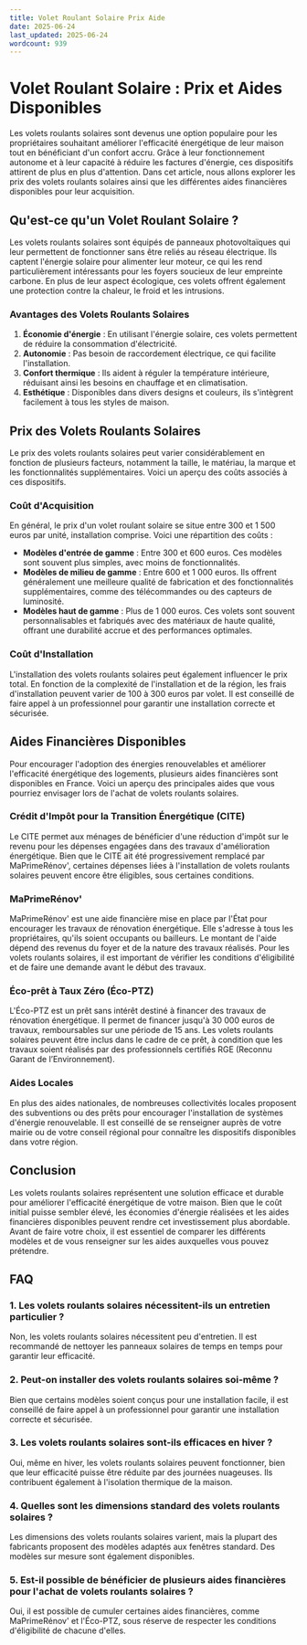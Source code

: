 ```yaml
---
title: Volet Roulant Solaire Prix Aide
date: 2025-06-24
last_updated: 2025-06-24
wordcount: 939
---
```


# Volet Roulant Solaire : Prix et Aides Disponibles

Les volets roulants solaires sont devenus une option populaire pour les propriétaires souhaitant améliorer l'efficacité énergétique de leur maison tout en bénéficiant d'un confort accru. Grâce à leur fonctionnement autonome et à leur capacité à réduire les factures d'énergie, ces dispositifs attirent de plus en plus d'attention. Dans cet article, nous allons explorer les prix des volets roulants solaires ainsi que les différentes aides financières disponibles pour leur acquisition.

## Qu'est-ce qu'un Volet Roulant Solaire ?

Les volets roulants solaires sont équipés de panneaux photovoltaïques qui leur permettent de fonctionner sans être reliés au réseau électrique. Ils captent l'énergie solaire pour alimenter leur moteur, ce qui les rend particulièrement intéressants pour les foyers soucieux de leur empreinte carbone. En plus de leur aspect écologique, ces volets offrent également une protection contre la chaleur, le froid et les intrusions.

### Avantages des Volets Roulants Solaires

1. **Économie d'énergie** : En utilisant l'énergie solaire, ces volets permettent de réduire la consommation d'électricité.
2. **Autonomie** : Pas besoin de raccordement électrique, ce qui facilite l'installation.
3. **Confort thermique** : Ils aident à réguler la température intérieure, réduisant ainsi les besoins en chauffage et en climatisation.
4. **Esthétique** : Disponibles dans divers designs et couleurs, ils s'intègrent facilement à tous les styles de maison.

## Prix des Volets Roulants Solaires

Le prix des volets roulants solaires peut varier considérablement en fonction de plusieurs facteurs, notamment la taille, le matériau, la marque et les fonctionnalités supplémentaires. Voici un aperçu des coûts associés à ces dispositifs.

### Coût d'Acquisition

En général, le prix d'un volet roulant solaire se situe entre 300 et 1 500 euros par unité, installation comprise. Voici une répartition des coûts :

- **Modèles d'entrée de gamme** : Entre 300 et 600 euros. Ces modèles sont souvent plus simples, avec moins de fonctionnalités.
- **Modèles de milieu de gamme** : Entre 600 et 1 000 euros. Ils offrent généralement une meilleure qualité de fabrication et des fonctionnalités supplémentaires, comme des télécommandes ou des capteurs de luminosité.
- **Modèles haut de gamme** : Plus de 1 000 euros. Ces volets sont souvent personnalisables et fabriqués avec des matériaux de haute qualité, offrant une durabilité accrue et des performances optimales.

### Coût d'Installation

L'installation des volets roulants solaires peut également influencer le prix total. En fonction de la complexité de l'installation et de la région, les frais d'installation peuvent varier de 100 à 300 euros par volet. Il est conseillé de faire appel à un professionnel pour garantir une installation correcte et sécurisée.

## Aides Financières Disponibles

Pour encourager l'adoption des énergies renouvelables et améliorer l'efficacité énergétique des logements, plusieurs aides financières sont disponibles en France. Voici un aperçu des principales aides que vous pourriez envisager lors de l'achat de volets roulants solaires.

### Crédit d'Impôt pour la Transition Énergétique (CITE)

Le CITE permet aux ménages de bénéficier d'une réduction d'impôt sur le revenu pour les dépenses engagées dans des travaux d'amélioration énergétique. Bien que le CITE ait été progressivement remplacé par MaPrimeRénov', certaines dépenses liées à l'installation de volets roulants solaires peuvent encore être éligibles, sous certaines conditions.

### MaPrimeRénov'

MaPrimeRénov' est une aide financière mise en place par l'État pour encourager les travaux de rénovation énergétique. Elle s'adresse à tous les propriétaires, qu'ils soient occupants ou bailleurs. Le montant de l'aide dépend des revenus du foyer et de la nature des travaux réalisés. Pour les volets roulants solaires, il est important de vérifier les conditions d'éligibilité et de faire une demande avant le début des travaux.

### Éco-prêt à Taux Zéro (Éco-PTZ)

L'Éco-PTZ est un prêt sans intérêt destiné à financer des travaux de rénovation énergétique. Il permet de financer jusqu'à 30 000 euros de travaux, remboursables sur une période de 15 ans. Les volets roulants solaires peuvent être inclus dans le cadre de ce prêt, à condition que les travaux soient réalisés par des professionnels certifiés RGE (Reconnu Garant de l’Environnement).

### Aides Locales

En plus des aides nationales, de nombreuses collectivités locales proposent des subventions ou des prêts pour encourager l'installation de systèmes d'énergie renouvelable. Il est conseillé de se renseigner auprès de votre mairie ou de votre conseil régional pour connaître les dispositifs disponibles dans votre région.

## Conclusion

Les volets roulants solaires représentent une solution efficace et durable pour améliorer l'efficacité énergétique de votre maison. Bien que le coût initial puisse sembler élevé, les économies d'énergie réalisées et les aides financières disponibles peuvent rendre cet investissement plus abordable. Avant de faire votre choix, il est essentiel de comparer les différents modèles et de vous renseigner sur les aides auxquelles vous pouvez prétendre.

## FAQ

### 1. Les volets roulants solaires nécessitent-ils un entretien particulier ?

Non, les volets roulants solaires nécessitent peu d'entretien. Il est recommandé de nettoyer les panneaux solaires de temps en temps pour garantir leur efficacité.

### 2. Peut-on installer des volets roulants solaires soi-même ?

Bien que certains modèles soient conçus pour une installation facile, il est conseillé de faire appel à un professionnel pour garantir une installation correcte et sécurisée.

### 3. Les volets roulants solaires sont-ils efficaces en hiver ?

Oui, même en hiver, les volets roulants solaires peuvent fonctionner, bien que leur efficacité puisse être réduite par des journées nuageuses. Ils contribuent également à l'isolation thermique de la maison.

### 4. Quelles sont les dimensions standard des volets roulants solaires ?

Les dimensions des volets roulants solaires varient, mais la plupart des fabricants proposent des modèles adaptés aux fenêtres standard. Des modèles sur mesure sont également disponibles.

### 5. Est-il possible de bénéficier de plusieurs aides financières pour l'achat de volets roulants solaires ?

Oui, il est possible de cumuler certaines aides financières, comme MaPrimeRénov' et l'Éco-PTZ, sous réserve de respecter les conditions d'éligibilité de chacune d'elles.